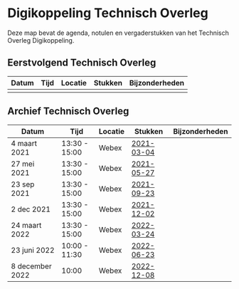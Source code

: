 # Digikoppeling Technisch Overleg

Deze map bevat de agenda, notulen en vergaderstukken van het Technisch Overleg Digikoppeling.

## Eerstvolgend Technisch Overleg

| Datum | Tijd | Locatie | Stukken | Bijzonderheden |
| ----- | ---- | ------- | ------- | -------------- |
|       |      |         |         |                |


## Archief Technisch Overleg

| Datum | Tijd | Locatie | Stukken | Bijzonderheden |
| ----- | ---- | ------- | ------- | -------------- |
| 4 maart 2021 | 13:30 - 15:00 | Webex | [2021-03-04](2021-03-04) ||
|27 mei 2021|13:30 - 15:00|Webex|[2021-05-27](2021-05-27)||
|23 sep 2021|13:30 - 15:00|Webex|[2021-09-23](2021-09-23)||
|2 dec 2021|13:30 - 15:00|Webex|[2021-12-02](2021-12-02)||
|24 maart 2022|13:30 - 15:00|Webex|[2022-03-24](2022-03-24)||
|23 juni 2022|10:00 - 11:30|Webex|[2022-06-23](2022-06-23)||
|   8 december 2022    | 10:00     | Webex        |  [2022-12-08](2022-12-08)       |                |

